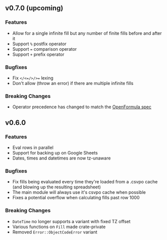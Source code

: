 ## v0.7.0 (upcoming)

### Features

* Allow for a single infinite fill but any number of finite fills before and after it
* Support `%` postfix operator
* Support `=` comparison operator
* Support `+` prefix operator

### Bugfixes

* Fix `</<=/>/>=` lexing
* Don't allow (throw an error) if there are multiple infinite fills

### Breaking Changes

* Operator precedence has changed to match the [OpenFormula spec](https://docs.oasis-open.org/office/v1.2/os/OpenDocument-v1.2-os-part2.html#__RefHeading__1017940_715980110)

## v0.6.0

### Features

* Eval rows in parallel
* Support for backing up on Google Sheets
* Dates, times and datetimes are now tz-unaware

### Bugfixes

* Fix fills being evaluated every time they're loaded from a .csvpo cache (and blowing up the 
  resulting spreadsheet)
* The main module will always use it's csvpo cache when possible
* Fixes a potential overflow when calculating fills past row 1000

### **Breaking Changes**

* `DateTime` no longer supports a variant with fixed TZ offset
* Various functions on `Fill` made crate-private
* Removed `Error::ObjectCodeError` variant
